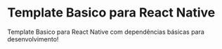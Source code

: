 # Template Basico para React Native
Template Basico para React Native com dependências básicas para desenvolvimento!
